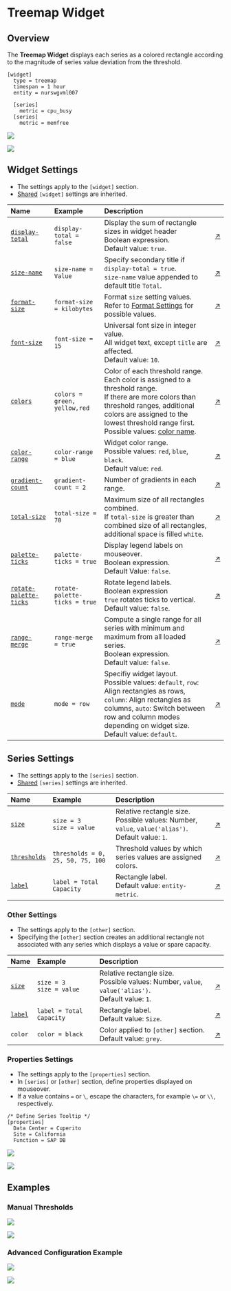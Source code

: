 # Treemap Widget

## Overview

The **Treemap Widget** displays each series as a colored rectangle according to the magnitude of series value deviation from the threshold.

```ls
[widget]
  type = treemap
  timespan = 1 hour
  entity = nurswgvml007

  [series]
    metric = cpu_busy
  [series]
    metric = memfree
```

![](./images/treemap-widget-title.png)

[![](../../images/button.png)](https://apps.axibase.com/chartlab/13b769a4)

## Widget Settings

* The settings apply to the `[widget]` section.
* [Shared](../shared/README.md#widget-settings) `[widget]` settings are inherited.

Name | Example | Description | &nbsp;
:--|:--|:--|:--
<a name="display-total"></a>[`display-total`](#display-total) |`display-total = false` |Display the sum of rectangle sizes in widget header<br>Boolean expression.<br>Default value: `true`. |[↗](https://apps.axibase.com/chartlab/8b6c610b)
<a name="size-name"></a>[`size-name`](#size-name) |`size-name = Value` |Specify secondary title if `display-total = true`.<br>`size-name` value appended to default title `Total`. |[↗](https://apps.axibase.com/chartlab/b6f22079)
<a name="format-size"></a>[`format-size`](#format-size) |`format-size = kilobytes` |Format `size` setting values.<br>Refer to [Format Settings](../../syntax/format-settings.md) for possible values. |[↗](https://apps.axibase.com/chartlab/fa892920) |
<a name="font-size"></a>[`font-size`](#font-size) |`font-size = 15` |Universal font size in integer value.<br>All widget text, except `title` are affected.<br>Default value: `10`. |[↗](https://apps.axibase.com/chartlab/afef0605)
<a name="colors"></a>[`colors`](#colors) | `colors = green, yellow,red` | Color of each threshold range.<br>Each color is assigned to a threshold range.<br>If there are more colors than threshold ranges, additional colors are assigned to the lowest threshold range first.<br>Possible values: [color name](https://en.wikipedia.org/wiki/Web_colors).| [↗](https://apps.axibase.com/chartlab/eede9096)
<a name="color-range"></a>[`color-range`](#color-range) |`color-range = blue` |Widget color range.<br>Possible values: `red`, `blue`, `black`. <br>Default value: `red`. |[↗](https://apps.axibase.com/chartlab/f79edb4c)
<a name="gradient-count"></a>[`gradient-count`](#gradient-count) |`gradient-count = 2` |Number of gradients in each range. |[↗](https://apps.axibase.com/chartlab/aeeffb8f/16/)
<a name="total-size"></a>[`total-size`](#total-size) |`total-size = 70` |Maximum size of all rectangles combined.<br>If `total-size` is greater than combined size of all rectangles, additional space is filled `white`.|[↗](https://apps.axibase.com/chartlab/6542dddf)
<a name="palette-ticks"></a>[`palette-ticks`](#palette-ticks) | `palette-ticks = true` | Display legend labels on mouseover.<br>Boolean expression.<br>Default Value: `false`. | [↗](https://apps.axibase.com/chartlab/07fb9bac)
<a name="rotate-palette-ticks"></a>[`rotate-palette-ticks`](#rotate-palette-ticks) | `rotate-palette-ticks = true` | Rotate legend labels.<br>Boolean expression<br>`true` rotates ticks to vertical.<br>Default value: `false`.| [↗](https://apps.axibase.com/chartlab/1401481e)
<a name="range-merge"></a>[`range-merge`](#range-merge) | `range-merge = true` | Compute a single range for all series with minimum and maximum from all loaded series.<br>Boolean expression.<br>Default value: `false`. | [↗](https://apps.axibase.com/chartlab/b28955af)
<a name="mode"></a>[`mode`](#mode) |`mode = row` |Specifiy widget layout.<br>Possible values: `default`, `row`: Align rectangles as rows, `column`: Align rectangles as columns, `auto`: Switch between row and column modes depending on widget size.<br>Default value: `default`. |[↗](https://apps.axibase.com/chartlab/11f02c30)

## Series Settings

* The settings apply to the `[series]` section.
* [Shared](../shared/README.md#series-settings) `[series]` settings are inherited.

Name | Example | Description | &nbsp;
:--|:--|:--|:--
<a name="size"></a>[`size`](#size)|`size = 3`<br>`size = value`|Relative rectangle size.<br>Possible values: Number, `value`, `value('alias')`.<br>Default value: `1`.|[↗](https://apps.axibase.com/chartlab/76515697e)
<a name="thresholds"></a>[`thresholds`](#thresholds) | `thresholds = 0, 25, 50, 75, 100` | Threshold values by which series values are assigned colors.| [↗](https://apps.axibase.com/chartlab/9777258c)
<a name="label"></a>[`label`](#label) | `label = Total Capacity`| Rectangle label.<br>Default value: `entity-metric`. |[↗](https://apps.axibase.com/chartlab/1d1ec7aa)

### Other Settings

* The settings apply to the `[other]` section.
* Specifying the `[other]` section creates an additional rectangle not associated with any series which displays a value or spare capacity.

Name | Example | Description | &nbsp;
:--|:--|:--|:--
<a name="size"></a>[`size`](#size)|`size = 3`<br>`size = value`|Relative rectangle size.<br>Possible values: Number, `value`, `value('alias')`.<br>Default value: `1`.|[↗](https://apps.axibase.com/chartlab/529700a6)
<a name="label"></a>[`label`](#label) | `label = Total Capacity`| Rectangle label.<br>Default value: `Size`. |[↗](https://apps.axibase.com/chartlab/9777258c)
`color` | `color = black`| Color applied to `[other]` section.<br>Default value: `grey`.|[↗](https://apps.axibase.com/chartlab/c06aabd2)

### Properties Settings

* The settings apply to the `[properties]` section.
* In `[series]` or `[other]` section, define properties displayed on mouseover.
* If a value contains `=` or `\`, escape the characters, for example `\=` or `\\`, respectively.

```ls
/* Define Series Tooltip */
[properties]
  Data Center = Cuperito
  Site = California
  Function = SAP DB
```

![](./images/series-tooltip.png)

[![](../../images/button.png)](https://apps.axibase.com/chartlab/b686fb79)

## Examples

### Manual Thresholds

![](./images/manual-thresholds.png)

[![](../../images/button.png)](https://apps.axibase.com/chartlab/9adaf9a0)

### Advanced Configuration Example

![](./images/thresholds-sizes.png)

[![](../../images/button.png)](https://apps.axibase.com/chartlab/3bedad3f)